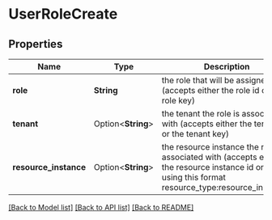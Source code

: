 # UserRoleCreate

## Properties

Name | Type | Description | Notes
------------ | ------------- | ------------- | -------------
**role** | **String** | the role that will be assigned (accepts either the role id or the role key) | 
**tenant** | Option<**String**> | the tenant the role is associated with (accepts either the tenant id or the tenant key) | [optional]
**resource_instance** | Option<**String**> | the resource instance the role is associated with (accepts either the resource instance id or key using this format resource_type:resource_instance) | [optional]

[[Back to Model list]](../README.md#documentation-for-models) [[Back to API list]](../README.md#documentation-for-api-endpoints) [[Back to README]](../README.md)


